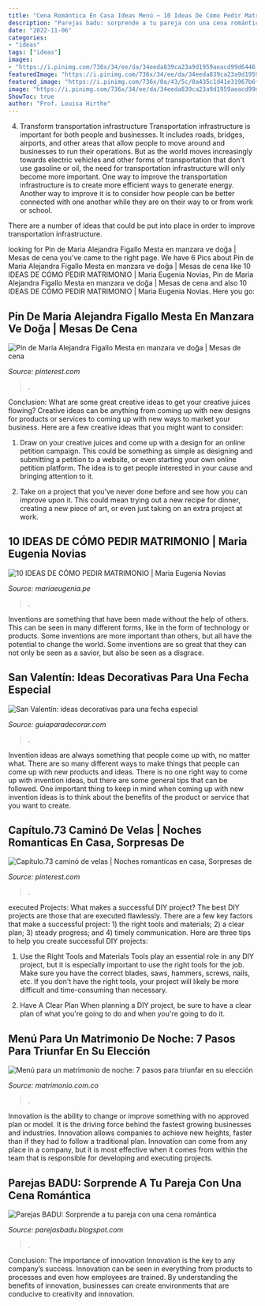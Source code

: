 ```yaml
---
title: "Cena Romántica En Casa Ideas Menú ~ 10 Ideas De Cómo Pedir Matrimonio"
description: "Parejas badu: sorprende a tu pareja con una cena romántica"
date: "2022-11-06"
categories:
- "ideas"
tags: ["ideas"]
images:
- "https://i.pinimg.com/736x/34/ee/da/34eeda839ca23a9d1959aeacd99d6446.jpg"
featuredImage: "https://i.pinimg.com/736x/34/ee/da/34eeda839ca23a9d1959aeacd99d6446.jpg"
featured_image: "https://i.pinimg.com/736x/0a/43/5c/0a435c1d41e31967b6fdcb810b93a4f0.jpg"
image: "https://i.pinimg.com/736x/34/ee/da/34eeda839ca23a9d1959aeacd99d6446.jpg"
ShowToc: true
author: "Prof. Louisa Hirthe"
---
```



4) Transform transportation infrastructure
Transportation infrastructure is important for both people and businesses. It includes roads, bridges, airports, and other areas that allow people to move around and businesses to run their operations. But as the world moves increasingly towards electric vehicles and other forms of transportation that don't use gasoline or oil, the need for transportation infrastructure will only become more important. 
One way to improve the transportation infrastructure is to create more efficient ways to generate energy. Another way to improve it is to consider how people can be better connected with one another while they are on their way to or from work or school. 

There are a number of ideas that could be put into place in order to improve transportation infrastructure.

	

		
looking for Pin de Maria Alejandra Figallo Mesta en manzara ve doğa | Mesas de cena you've came to the right page. We have 6 Pics about Pin de Maria Alejandra Figallo Mesta en manzara ve doğa | Mesas de cena like 10 IDEAS DE CÓMO PEDIR MATRIMONIO | Maria Eugenia Novias, Pin de Maria Alejandra Figallo Mesta en manzara ve doğa | Mesas de cena and also 10 IDEAS DE CÓMO PEDIR MATRIMONIO | Maria Eugenia Novias. Here you go:
		
    
## Pin De Maria Alejandra Figallo Mesta En Manzara Ve Doğa | Mesas De Cena

<img loading=lazy src="https://i.pinimg.com/736x/0a/43/5c/0a435c1d41e31967b6fdcb810b93a4f0.jpg" onerror="this.onerror=null;this.src='https://tse4.mm.bing.net/th?id=OIP.ZmXm_XIwvbnygLBIyMuA5QHaHl&amp;pid=15.1';" alt="Pin de Maria Alejandra Figallo Mesta en manzara ve doğa | Mesas de cena">

_Source: pinterest.com_

>. 

	

Conclusion: What are some great creative ideas to get your creative juices flowing?
Creative ideas can be anything from coming up with new designs for products or services to coming up with new ways to market your business. Here are a few creative ideas that you might want to consider: 
1. Draw on your creative juices and come up with a design for an online petition campaign. This could be something as simple as designing and submitting a petition to a website, or even starting your own online petition platform. The idea is to get people interested in your cause and bringing attention to it. 

2. Take on a project that you’ve never done before and see how you can improve upon it. This could mean trying out a new recipe for dinner, creating a new piece of art, or even just taking on an extra project at work.

    
## 10 IDEAS DE CÓMO PEDIR MATRIMONIO | Maria Eugenia Novias

<img loading=lazy src="http://mariaeugenia.pe/wp-content/uploads/2018/03/9e51b2af21a332d260d44aca42257819.jpg" onerror="this.onerror=null;this.src='https://tse4.mm.bing.net/th?id=OIP.nZVYHhARRy3MQkJbY6bGgwHaHe&amp;pid=15.1';" alt="10 IDEAS DE CÓMO PEDIR MATRIMONIO | Maria Eugenia Novias">

_Source: mariaeugenia.pe_

>. 

	

Inventions are something that have been made without the help of others. This can be seen in many different forms, like in the form of technology or products. Some inventions are more important than others, but all have the potential to change the world. Some inventions are so great that they can not only be seen as a savior, but also be seen as a disgrace.

    
## San Valentín: Ideas Decorativas Para Una Fecha Especial

<img loading=lazy src="http://www.guiaparadecorar.com/wp-content/uploads/2015/02/san-valentin-11.jpg" onerror="this.onerror=null;this.src='https://tse3.mm.bing.net/th?id=OIP.Qb0tDzmaq_kVqPa2Y7o08wHaLG&amp;pid=15.1';" alt="San Valentín: ideas decorativas para una fecha especial">

_Source: guiaparadecorar.com_

>. 

	

Invention ideas are always something that people come up with, no matter what. There are so many different ways to make things that people can come up with new products and ideas. There is no one right way to come up with invention ideas, but there are some general tips that can be followed. One important thing to keep in mind when coming up with new invention ideas is to think about the benefits of the product or service that you want to create.

    
## Capítulo.73 Caminó De Velas | Noches Romanticas En Casa, Sorpresas De

<img loading=lazy src="https://i.pinimg.com/736x/34/ee/da/34eeda839ca23a9d1959aeacd99d6446.jpg" onerror="this.onerror=null;this.src='https://tse1.mm.bing.net/th?id=OIP.a9VLh6Bu8rnq6HOUD66LeAAAAA&amp;pid=15.1';" alt="Capítulo.73 caminó de velas | Noches romanticas en casa, Sorpresas de">

_Source: pinterest.com_

>. 

	

executed Projects: What makes a successful DIY project?
The best DIY projects are those that are executed flawlessly. There are a few key factors that make a successful project: 1) the right tools and materials; 2) a clear plan; 3) steady progress; and 4) timely communication. Here are three tips to help you create successful DIY projects:
1. Use the Right Tools and Materials
Tools play an essential role in any DIY project, but it is especially important to use the right tools for the job. Make sure you have the correct blades, saws, hammers, screws, nails, etc. If you don't have the right tools, your project will likely be more difficult and time-consuming than necessary.

2. Have A Clear Plan
When planning a DIY project, be sure to have a clear plan of what you're going to do and when you're going to do it.

    
## Menú Para Un Matrimonio De Noche: 7 Pasos Para Triunfar En Su Elección

<img loading=lazy src="https://cdn0.matrimonio.com.co/img_e_114624/4/6/2/4/t30_261116026_10_114624.jpg" onerror="this.onerror=null;this.src='https://tse4.mm.bing.net/th?id=OIP.lh_TUrtapNwvHX-mf2dqawHaE8&amp;pid=15.1';" alt="Menú para un matrimonio de noche: 7 pasos para triunfar en su elección">

_Source: matrimonio.com.co_

>. 

	

Innovation is the ability to change or improve something with no approved plan or model. It is the driving force behind the fastest growing businesses and industries. Innovation allows companies to achieve new heights, faster than if they had to follow a traditional plan. Innovation can come from any place in a company, but it is most effective when it comes from within the team that is responsible for developing and executing projects.

    
## Parejas BADU: Sorprende A Tu Pareja Con Una Cena Romántica

<img loading=lazy src="http://4.bp.blogspot.com/-CClMcKyXaGI/TyP5CaSmzLI/AAAAAAAAADs/MCjBDfU0u1A/w1200-h630-p-k-no-nu/decoracion_mesa_novios.jpg" onerror="this.onerror=null;this.src='https://tse2.mm.bing.net/th?id=OIP.vp52BnazQoGa0aCmo-oLpAHaE7&amp;pid=15.1';" alt="Parejas BADU: Sorprende a tu pareja con una cena romántica">

_Source: parejasbadu.blogspot.com_

>. 

	

Conclusion: The importance of innovation
Innovation is the key to any company’s success. Innovation can be seen in everything from products to processes and even how employees are trained. By understanding the benefits of innovation, businesses can create environments that are conducive to creativity and innovation.

